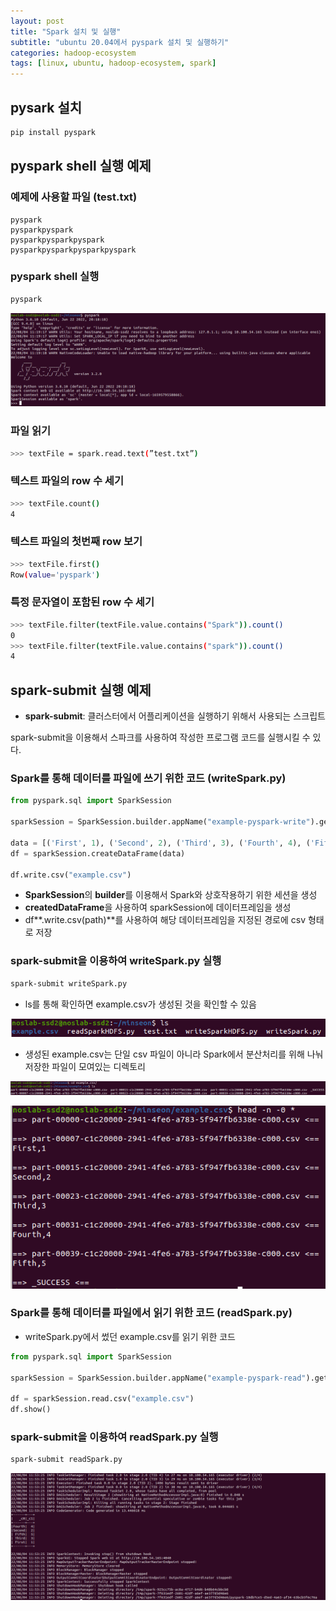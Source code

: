 ```yaml
---
layout: post
title: "Spark 설치 및 실행"
subtitle: "ubuntu 20.04에서 pyspark 설치 및 실행하기"
categories: hadoop-ecosystem
tags: [linux, ubuntu, hadoop-ecosystem, spark]
---
```


## pysark 설치

```bash
pip install pyspark
```

## pyspark shell 실행 예제

### 예제에 사용할 파일 (test.txt)

```
pyspark
pysparkpyspark
pysparkpysparkpyspark
pysparkpysparkpysparkpyspark
```

### pyspark shell 실행

```bash
pyspark
```

![Untitled](2022-07-28-spark/Untitled-00.png)

### 파일 읽기

```bash
>>> textFile = spark.read.text(”test.txt”)
```

### 텍스트 파일의 row 수 세기

```bash
>>> textFile.count()
4
```

### 텍스트 파일의 첫번째 row 보기

```bash
>>> textFile.first()
Row(value='pyspark')
```

### 특정 문자열이 포함된 row 수 세기

```bash
>>> textFile.filter(textFile.value.contains("Spark")).count()
0
>>> textFile.filter(textFile.value.contains("spark")).count()
4
```

## spark-submit 실행 예제

- **spark-submit**: 클러스터에서 어플리케이션을 실행하기 위해서 사용되는 스크립트

spark-submit을 이용해서 스파크를 사용하여 작성한 프로그램 코드를 실행시킬 수 있다.

### Spark를 통해 데이터를 파일에 쓰기 위한 코드 (writeSpark.py)

```python
from pyspark.sql import SparkSession

sparkSession = SparkSession.builder.appName("example-pyspark-write").getOrCreate()

data = [('First', 1), ('Second', 2), ('Third', 3), ('Fourth', 4), ('Fifth', 5)]
df = sparkSession.createDataFrame(data)

df.write.csv("example.csv")
```

- **SparkSession**의 **builder**를 이용해서 Spark와 상호작용하기 위한 세션을 생성
- **createdDataFrame**을 사용하여 sparkSession에 데이터프레임을 생성
- df**.write.csv(path)**를 사용하여 해당 데이터프레임을 지정된 경로에 csv 형태로 저장

### spark-submit을 이용하여 writeSpark.py 실행

```bash
spark-submit writeSpark.py
```

- ls를 통해 확인하면 example.csv가 생성된 것을 확인할 수 있음

![Untitled](2022-07-28-spark/Untitled-01.png)

- 생성된 example.csv는 단일 csv 파일이 아니라 Spark에서 분산처리를 위해 나눠 저장한 파일이 모여있는 디렉토리

![Untitled](2022-07-28-spark/Untitled-02.png)

![Untitled](2022-07-28-spark/Untitled-03.png)

### Spark를 통해 데이터를 파일에서 읽기 위한 코드 (readSpark.py)

- writeSpark.py에서 썼던 example.csv를 읽기 위한 코드

```python
from pyspark.sql import SparkSession

sparkSession = SparkSession.builder.appName("example-pyspark-read").getOrCreate()

df = sparkSession.read.csv("example.csv")
df.show()
```

### spark-submit을 이용하여 readSpark.py 실행

```bash
spark-submit readSpark.py
```

![Untitled](2022-07-28-spark/Untitled-04.png)
